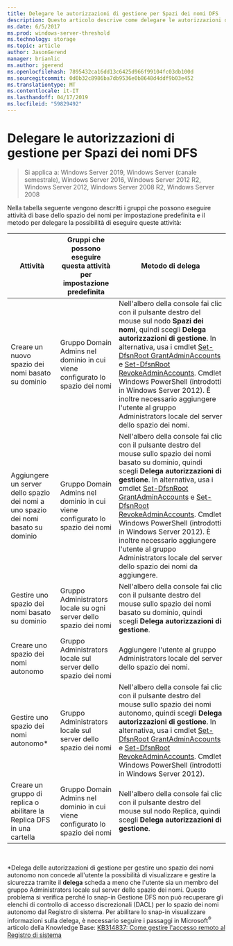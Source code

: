 ```yaml
---
title: Delegare le autorizzazioni di gestione per Spazi dei nomi DFS
description: Questo articolo descrive come delegare le autorizzazioni di gestione per Spazi dei nomi DFS e indica i gruppi che possono eseguire attività di spazio dei nomi per impostazione predefinita
ms.date: 6/5/2017
ms.prod: windows-server-threshold
ms.technology: storage
ms.topic: article
author: JasonGerend
manager: brianlic
ms.author: jgerend
ms.openlocfilehash: 7895432ca16dd13c6425d966f99104fc03db100d
ms.sourcegitcommit: 0d0b32c8986ba7db9536e0b8648d4ddf9b03e452
ms.translationtype: MT
ms.contentlocale: it-IT
ms.lasthandoff: 04/17/2019
ms.locfileid: "59829492"
---
```

# <a name="delegate-management-permissions-for-dfs-namespaces"></a>Delegare le autorizzazioni di gestione per Spazi dei nomi DFS

> Si applica a: Windows Server 2019, Windows Server (canale semestrale), Windows Server 2016, Windows Server 2012 R2, Windows Server 2012, Windows Server 2008 R2, Windows Server 2008

Nella tabella seguente vengono descritti i gruppi che possono eseguire attività di base dello spazio dei nomi per impostazione predefinita e il metodo per delegare la possibilità di eseguire queste attività:

|Attività | Gruppi che possono eseguire questa attività per impostazione predefinita | Metodo di delega |
|---|---|---|
|Creare un nuovo spazio dei nomi basato su dominio|Gruppo Domain Admins nel dominio in cui viene configurato lo spazio dei nomi|Nell'albero della console fai clic con il pulsante destro del mouse sul nodo **Spazi dei nomi**, quindi scegli **Delega autorizzazioni di gestione**. In alternativa, usa i cmdlet [Set-DfsnRoot GrantAdminAccounts](https://technet.microsoft.com/itpro/powershell/windows/dfsn/set-dfsnroot) e [Set-DfsnRoot RevokeAdminAccounts](https://technet.microsoft.com/itpro/powershell/windows/dfsn/set-dfsnroot). Cmdlet Windows PowerShell (introdotti in Windows Server 2012). È inoltre necessario aggiungere l'utente al gruppo Administrators locale del server dello spazio dei nomi.|
|Aggiungere un server dello spazio dei nomi a uno spazio dei nomi basato su dominio|Gruppo Domain Admins nel dominio in cui viene configurato lo spazio dei nomi| Nell'albero della console fai clic con il pulsante destro del mouse sullo spazio dei nomi basato su dominio, quindi scegli **Delega autorizzazioni di gestione**. In alternativa, usa i cmdlet [Set-DfsnRoot GrantAdminAccounts](https://technet.microsoft.com/itpro/powershell/windows/dfsn/set-dfsnroot) e [Set-DfsnRoot RevokeAdminAccounts](https://technet.microsoft.com/itpro/powershell/windows/dfsn/set-dfsnroot). Cmdlet Windows PowerShell (introdotti in Windows Server 2012). È inoltre necessario aggiungere l'utente al gruppo Administrators locale del server dello spazio dei nomi da aggiungere.|
|Gestire uno spazio dei nomi basato su dominio|Gruppo Administrators locale su ogni server dello spazio dei nomi| Nell'albero della console fai clic con il pulsante destro del mouse sullo spazio dei nomi basato su dominio, quindi scegli **Delega autorizzazioni di gestione**. |
|Creare uno spazio dei nomi autonomo|Gruppo Administrators locale sul server dello spazio dei nomi| Aggiungere l'utente al gruppo Administrators locale del server dello spazio dei nomi. |
|Gestire uno spazio dei nomi autonomo*|Gruppo Administrators locale sul server dello spazio dei nomi| Nell'albero della console fai clic con il pulsante destro del mouse sullo spazio dei nomi autonomo, quindi scegli **Delega autorizzazioni di gestione**. In alternativa, usa i cmdlet [Set-DfsnRoot GrantAdminAccounts](https://technet.microsoft.com/itpro/powershell/windows/dfsn/set-dfsnroot) e [Set-DfsnRoot RevokeAdminAccounts](https://technet.microsoft.com/itpro/powershell/windows/dfsn/set-dfsnroot). Cmdlet Windows PowerShell (introdotti in Windows Server 2012).|
|Creare un gruppo di replica o abilitare la Replica DFS in una cartella|Gruppo Domain Admins nel dominio in cui viene configurato lo spazio dei nomi| Nell'albero della console fai clic con il pulsante destro del mouse sul nodo Replica, quindi scegli **Delega autorizzazioni di gestione**. |

<br />

\*Delega delle autorizzazioni di gestione per gestire uno spazio dei nomi autonomo non concede all'utente la possibilità di visualizzare e gestire la sicurezza tramite il **delega** scheda a meno che l'utente sia un membro del gruppo Administrators locale sul server dello spazio dei nomi. Questo problema si verifica perché lo snap-in Gestione DFS non può recuperare gli elenchi di controllo di accesso discrezionali (DACL) per lo spazio dei nomi autonomo dal Registro di sistema. Per abilitare lo snap-in visualizzare informazioni sulla delega, è necessario seguire i passaggi in Microsoft<sup>®</sup> articolo della Knowledge Base: [KB314837: Come gestire l'accesso remoto al Registro di sistema](https://go.microsoft.com/fwlink?linkid=46803)